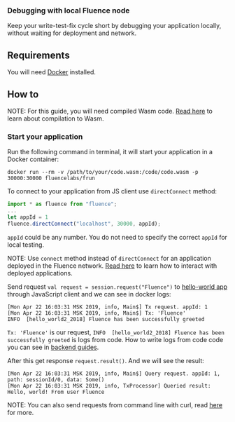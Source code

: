 ### Debugging with local Fluence node

Keep your write-test-fix cycle short by debugging your application locally, without waiting for deployment and network.

## Requirements

You will need [Docker](https://docs.docker.com/install/) installed.

## How to

NOTE: For this guide, you will need compiled Wasm code. [Read here](../quickstart/backend.md#compiling-to-webassembly) to learn about compilation to Wasm.

### Start your application

Run the following command in terminal, it will start your application in a Docker container:

```
docker run --rm -v /path/to/your/code.wasm:/code/code.wasm -p 30000:30000 fluencelabs/frun
```

To connect to your application from JS client use `directConnect` method:

```javascript
import * as fluence from "fluence";
...
let appId = 1
fluence.directConnect("localhost", 30000, appId);
```
`appId` could be any number. You do not need to specify the correct `appId` for local testing.

NOTE: Use `connect` method instead of `directConnect` for an application deployed in the Fluence network. [Read here](../frontend/javascript.md) to learn how to interact with deployed applications.

Send request `val request = session.request("Fluence")` to [hello-world app](https://github.com/fluencelabs/tutorials/tree/master/hello-world) through JavaScript client and we can see in docker logs:
```
[Mon Apr 22 16:03:31 MSK 2019, info, Main$] Tx request. appId: 1
[Mon Apr 22 16:03:31 MSK 2019, info, Main$] Tx: 'Fluence'
INFO  [hello_world2_2018] Fluence has been successfully greeted
```
`Tx: 'Fluence'` is our request, `INFO  [hello_world2_2018] Fluence has been successfully greeted` is logs from code. How to write logs from code code you can see in [backend guides](index.md).

After this get response `request.result()`. And we will see the result:
```
[Mon Apr 22 16:03:31 MSK 2019, info, Main$] Query request. appId: 1, path: sessionId/0, data: Some()
[Mon Apr 22 16:03:31 MSK 2019, info, TxProcessor] Queried result: Hello, world! From user Fluence
```

NOTE: You can also send requests from command line with curl, read [here](../http.md) for more.
